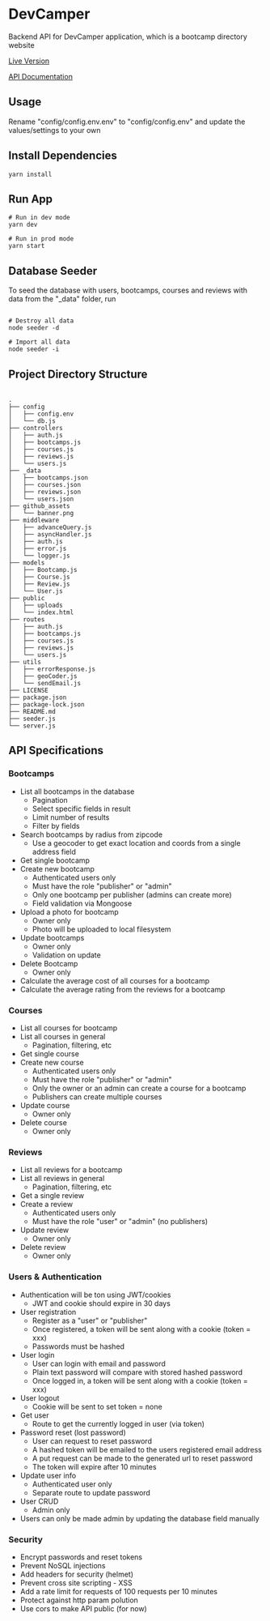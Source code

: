 # DevCamper

Backend API for DevCamper application, which is a bootcamp directory website

[Live Version](https://dev-camper7.herokuapp.com/)

[API Documentation](https://documenter.getpostman.com/view/8923145/SVtVVTzd?version=latest)

## Usage

Rename "config/config.env.env" to "config/config.env" and update the values/settings to your own

## Install Dependencies

```
yarn install
```

## Run App

```
# Run in dev mode
yarn dev

# Run in prod mode
yarn start
```

## Database Seeder

To seed the database with users, bootcamps, courses and reviews with data from the "\_data" folder, run

```

# Destroy all data
node seeder -d

# Import all data
node seeder -i

```

## Project Directory Structure

```

.
├── config
│   ├── config.env
│   └── db.js
├── controllers
│   ├── auth.js
│   ├── bootcamps.js
│   ├── courses.js
│   ├── reviews.js
│   └── users.js
├── _data
│   ├── bootcamps.json
│   ├── courses.json
│   ├── reviews.json
│   └── users.json
├── github_assets
│   └── banner.png
├── middleware
│   ├── advanceQuery.js
│   ├── asyncHandler.js
│   ├── auth.js
│   ├── error.js
│   └── logger.js
├── models
│   ├── Bootcamp.js
│   ├── Course.js
│   ├── Review.js
│   └── User.js
├── public
│   ├── uploads
│   └── index.html
├── routes
│   ├── auth.js
│   ├── bootcamps.js
│   ├── courses.js
│   ├── reviews.js
│   └── users.js
├── utils
│   ├── errorResponse.js
│   ├── geoCoder.js
│   └── sendEmail.js
├── LICENSE
├── package.json
├── package-lock.json
├── README.md
├── seeder.js
└── server.js
```

## API Specifications

### Bootcamps

- List all bootcamps in the database
  - Pagination
  - Select specific fields in result
  - Limit number of results
  - Filter by fields
- Search bootcamps by radius from zipcode
  - Use a geocoder to get exact location and coords from a single address field
- Get single bootcamp
- Create new bootcamp
  - Authenticated users only
  - Must have the role "publisher" or "admin"
  - Only one bootcamp per publisher (admins can create more)
  - Field validation via Mongoose
- Upload a photo for bootcamp
  - Owner only
  - Photo will be uploaded to local filesystem
- Update bootcamps
  - Owner only
  - Validation on update
- Delete Bootcamp
  - Owner only
- Calculate the average cost of all courses for a bootcamp
- Calculate the average rating from the reviews for a bootcamp

### Courses

- List all courses for bootcamp
- List all courses in general
  - Pagination, filtering, etc
- Get single course
- Create new course
  - Authenticated users only
  - Must have the role "publisher" or "admin"
  - Only the owner or an admin can create a course for a bootcamp
  - Publishers can create multiple courses
- Update course
  - Owner only
- Delete course
  - Owner only

### Reviews

- List all reviews for a bootcamp
- List all reviews in general
  - Pagination, filtering, etc
- Get a single review
- Create a review
  - Authenticated users only
  - Must have the role "user" or "admin" (no publishers)
- Update review
  - Owner only
- Delete review
  - Owner only

### Users & Authentication

- Authentication will be ton using JWT/cookies
  - JWT and cookie should expire in 30 days
- User registration
  - Register as a "user" or "publisher"
  - Once registered, a token will be sent along with a cookie (token = xxx)
  - Passwords must be hashed
- User login
  - User can login with email and password
  - Plain text password will compare with stored hashed password
  - Once logged in, a token will be sent along with a cookie (token = xxx)
- User logout
  - Cookie will be sent to set token = none
- Get user
  - Route to get the currently logged in user (via token)
- Password reset (lost password)
  - User can request to reset password
  - A hashed token will be emailed to the users registered email address
  - A put request can be made to the generated url to reset password
  - The token will expire after 10 minutes
- Update user info
  - Authenticated user only
  - Separate route to update password
- User CRUD
  - Admin only
- Users can only be made admin by updating the database field manually

### Security

- Encrypt passwords and reset tokens
- Prevent NoSQL injections
- Add headers for security (helmet)
- Prevent cross site scripting - XSS
- Add a rate limit for requests of 100 requests per 10 minutes
- Protect against http param polution
- Use cors to make API public (for now)
